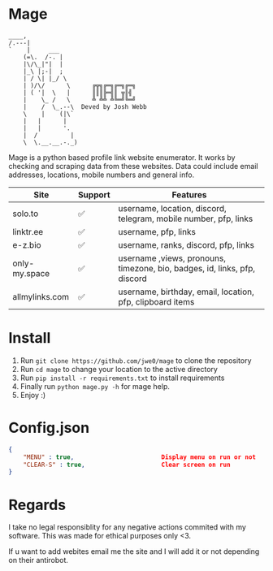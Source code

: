 # Mage

```
____,
/.---|
`    |     ___
    (=\.  /-. |
    |\/\_|"|  |
    |_\ |;-|  ;
    | / \| |_/ \
    | )/\/      \      ╔╦╗╔═╗╔═╗╔═╗
    | ( '|  \   |      ║║║╠═╣║ ╦║╣
    |    \_ /   \      ╩ ╩╩ ╩╚═╝╚═╝
    |    /  \_.--\  Deved by Josh Webb
    \    |    (|\`
    |   |      |
    |   |      '.
    |  /         |
    \  \.__.__.-._)
```

Mage is a python based profile link website enumerator. It works by checking and scraping data from these websites. Data could include email addresses, locations, mobile numbers and general info.

| Site          | Support     | Features |
|---------------|-----------|------------|
| solo.to       | ✅       |    username, location, discord, telegram, mobile number, pfp, links
| linktr.ee     | ✅       |  username, pfp, links     |
| e-z.bio       | ✅       |  username, ranks, discord, pfp, links
| only-my.space | ✅       | username ,views, pronouns, timezone, bio, badges, id, links, pfp, discord
| allmylinks.com | ✅ | username, birthday, email, location, pfp, clipboard items

# Install
1. Run `git clone https://github.com/jwe0/mage` to clone the repository
2. Run `cd mage` to change your location to the active directory
3. Run `pip install -r requirements.txt` to install requirements
4. Finally run `python mage.py -h` for mage help.
5. Enjoy :)


# Config.json
```json
{
    "MENU" : true,                        Display menu on run or not
    "CLEAR-S" : true,                     Clear screen on run
}
```

# Regards
I take no legal responsiblity for any negative actions commited with my software. This was made for ethical purposes only <3.

If u want to add webites email me the site and I will add it or not depending on their antirobot.
